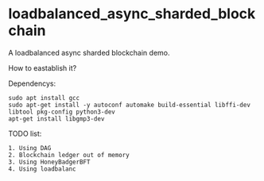 # loadbalanced_async_sharded_blockchain
A loadbalanced async sharded blockchain demo.

How to eastablish it?

Dependencys:
```
sudo apt install gcc 
sudo apt-get install -y autoconf automake build-essential libffi-dev libtool pkg-config python3-dev
apt-get install libgmp3-dev
```

TODO list:

```
1. Using DAG 
2. Blockchain ledger out of memory
3. Using HoneyBadgerBFT
4. Using loadbalanc

```
